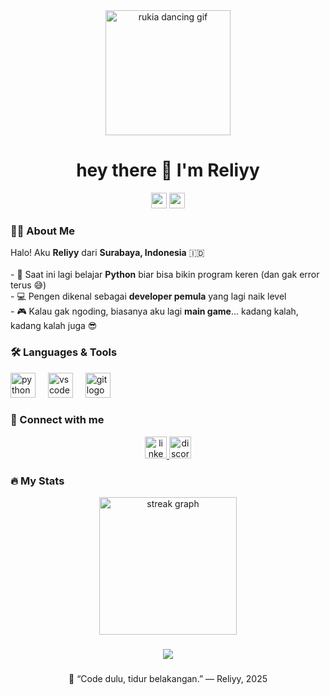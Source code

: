 <div align="center">
  <img height="200" src="https://media.tenor.com/1byE0uq9a30AAAAC/bleach-rukia-anime-fortnite-fortnite-dance.gif" alt="rukia dancing gif" />
</div>

###

<h1 align="center">hey there 👋 I'm Reliyy</h1>

<div align="center">
  <img src="https://img.shields.io/static/v1?message=Python&logo=python&label=&color=3776AB&logoColor=white&labelColor=&style=for-the-badge" height="25" />
  <img src="https://img.shields.io/static/v1?message=Indonesia&logo=google-earth&label=&color=E95420&logoColor=white&labelColor=&style=for-the-badge" height="25" />
</div>

###

<h3 align="left">👩‍💻 About Me</h3>

<p align="left">
Halo! Aku <b>Reliyy</b> dari <b>Surabaya, Indonesia</b> 🇮🇩 <br><br>
- 🧠 Saat ini lagi belajar <b>Python</b> biar bisa bikin program keren (dan gak error terus 😅)<br>
- 💻 Pengen dikenal sebagai <b>developer pemula</b> yang lagi naik level<br>
- 🎮 Kalau gak ngoding, biasanya aku lagi <b>main game</b>... kadang kalah, kadang kalah juga 😎
</p>

###

<h3 align="left">🛠️ Languages & Tools</h3>

<div align="left">
  <img src="https://cdn.jsdelivr.net/gh/devicons/devicon/icons/python/python-original-wordmark.svg" height="40" alt="python logo" />
  <img width="12" />
  <img src="https://cdn.jsdelivr.net/gh/devicons/devicon/icons/vscode/vscode-original.svg" height="40" alt="vscode logo" />
  <img width="12" />
  <img src="https://cdn.jsdelivr.net/gh/devicons/devicon/icons/git/git-original.svg" height="40" alt="git logo" />
</div>

###

<h3 align="left">📱 Connect with me</h3>

<div align="center">
  <a href="https://www.linkedin.com/in/muhammad-farrel-h-66682638a?utm_source=share&utm_campaign=share_via&utm_content=profile&utm_medium=android_app" target="_blank">
    <img src="https://img.shields.io/static/v1?message=LinkedIn&logo=linkedin&label=&color=0077B5&logoColor=white&labelColor=&style=for-the-badge" height="35" alt="linkedin logo" />
  </a>
  <a href="https://discord.com/rrreli/433062354905858049" target="_blank">
    <img src="https://img.shields.io/static/v1?message=Discord&logo=discord&label=&color=5865F2&logoColor=white&labelColor=&style=for-the-badge" height="35" alt="discord logo" />
  </a>
</div>

###

<h3 align="left">🔥 My Stats</h3>

<div align="center">
  <img src="https://streak-stats.demolab.com?user=reliyy&locale=en&mode=daily&theme=tokyonight&hide_border=false&border_radius=5&order=3" height="220" alt="streak graph" />
</div>

###

<div align="center">
  <img src="https://visitor-badge.laobi.icu/badge?page_id=reliyy.reliyy" />
</div>

###

<div align="center">
  <p>🌟 “Code dulu, tidur belakangan.” — Reliyy, 2025</p>
</div>
